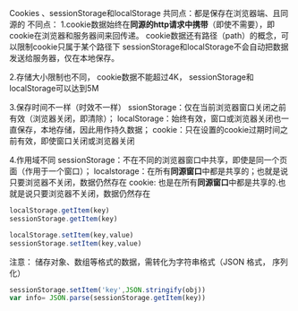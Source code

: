Cookies 、sessionStorage和localStorage
共同点：都是保存在浏览器端、且同源的
不同点：
 1.cookie数据始终在**同源的http请求中携带**（即使不需要），即cookie在浏览器和服务器间来回传递。
    cookie数据还有路径（path）的概念，可以限制cookie只属于某个路径下
    sessionStorage和localStorage不会自动把数据发送给服务器，仅在本地保存。

2.存储大小限制也不同，
    cookie数据不能超过4K，
    sessionStorage和localStorage可以达到5M

3.保存时间不一样（时效不一样）
    ssionStorage：仅在当前浏览器窗口关闭之前有效（浏览器关闭，即清除）；
    localStorage：始终有效，窗口或浏览器关闭也一直保存，本地存储，因此用作持久数据；
    cookie：只在设置的cookie过期时间之前有效，即使窗口关闭或浏览器关闭

4.作用域不同
    sessionStorage：不在不同的浏览器窗口中共享，即使是同一个页面（作用于一个窗口）；
    localstorage：在所有**同源窗口**中都是共享的；也就是说只要浏览器不关闭，数据仍然存在
    cookie: 也是在所有**同源窗口**中都是共享的.也就是说只要浏览器不关闭，数据仍然存在

```js
localStorage.getItem(key)
sessionStorage.getItem(key)
```

```js
localStorage.setItem(key,value)
sessionStorage.setItem(key,value)
```

注意： 储存对象、数组等格式的数据，需转化为字符串格式（JSON 格式， 序列化）

```js
sessionStorage.setItem('key',JSON.stringify(obj))
var info= JSON.parse(sessionStorage.getItem(key))
```

